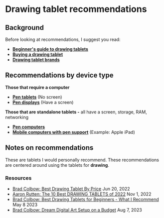 # Drawing tablet recommendations

## Background

Before looking at recommendations, I suggest you read:

* [**Beginner's guide to drawing tablets**](../guides/beginners-guide.md)
* [**Buying a drawing tablet**](../buying-a-drawing-tablet/)&#x20;
* [**Drawing tablet brands**](../drawing-tablet-brands/)&#x20;

## Recommendations by device type

**Those that require a computer**

* [**Pen tablets**](pen-tablets-recommendations.md) (No screen)
* [**Pen displays**](pen-displays-recommendations.md) (Have a screen)

**Those that are standalone tablets -** all have a screen, storage, RAM, networking

* [**Pen computers**](pen-computer-recommendations.md)&#x20;
* [**Mobile computers with pen support**](../misc/mobile-computer-recommendations.md) (Example: Apple iPad)&#x20;

## Notes on recommendations

These are tablets I would personally recommend. These recommendations are centered around using the tablets for **drawing**.

### **Resources**

* [Brad Colbow: Best Drawing Tablet By Price](https://youtu.be/nENQ-TLBYvI) Jun 20, 2022
* [Aaron Rutten: The 10 Best DRAWING TABLETS of 2022](https://youtu.be/fNy1hnlKxuY) Nov 1, 2022
* [Brad Colbow: Best Drawing Tablets for Beginners - What I Recommend](https://youtu.be/Dh49NwMt1yw) May 8 2023
* [Brad Colbow: Dream Digital Art Setup on a Budget](https://youtu.be/xVN4tt27u6s) Aug 7, 2023

